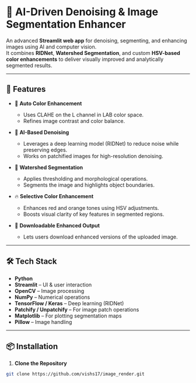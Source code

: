 # 🔧 AI-Driven Denoising & Image Segmentation Enhancer

An advanced **Streamlit web app** for denoising, segmenting, and enhancing images using AI and computer vision.  
It combines **RIDNet**, **Watershed Segmentation**, and custom **HSV-based color enhancements** to deliver visually improved and analytically segmented results.

---

## 🚀 Features

- 🎨 **Auto Color Enhancement**
  - Uses CLAHE on the L channel in LAB color space.
  - Refines image contrast and color balance.

- 🧠 **AI-Based Denoising**
  - Leverages a deep learning model (RIDNet) to reduce noise while preserving edges.
  - Works on patchified images for high-resolution denoising.

- 🧫 **Watershed Segmentation**
  - Applies thresholding and morphological operations.
  - Segments the image and highlights object boundaries.

- 🔥 **Selective Color Enhancement**
  - Enhances red and orange tones using HSV adjustments.
  - Boosts visual clarity of key features in segmented regions.

- 💾 **Downloadable Enhanced Output**
  - Lets users download enhanced versions of the uploaded image.

---

## 🛠️ Tech Stack

- **Python**  
- **Streamlit** – UI & user interaction  
- **OpenCV** – Image processing  
- **NumPy** – Numerical operations  
- **TensorFlow / Keras** – Deep learning (RIDNet)  
- **Patchify / Unpatchify** – For image patch operations  
- **Matplotlib** – For plotting segmentation maps  
- **Pillow** – Image handling  

---

## 📦 Installation

1. **Clone the Repository**

```bash
git clone https://github.com/vishs17/image_render.git
